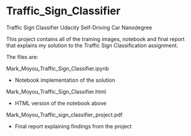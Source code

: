 # Traffic_Sign_Classifier
Traffic Sign Classifier Udacity Self-Driving Car Nanodegree

This project contains all of the training images, notebook and final report that explains my solution to the Traffic Sign Classification assignment. 

The files are:

Mark_Moyou_Traffic_Sign_Classifier.ipynb
  - Notebook implementation of the solution 

Mark_Moyou_Traffic_Sign_Classifier.html 
  - HTML version of the notebook above
  
Mark_Moyou_Traffic_sign_classifier_project.pdf
  - Final report explaining findings from the project
